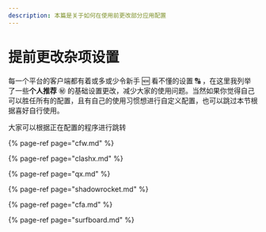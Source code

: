 ```yaml
---
description: 本篇是关于如何在使用前更改部分应用配置
---
```


# 提前更改杂项设置

每一个平台的客户端都有着或多或少令新手 🆕 看不懂的设置 🔠 ，在这里我列举了一些**个人推荐** ㊙ 的基础设置更改，减少大家的使用问题。当然如果你觉得自己可以胜任所有的配置，且有自己的使用习惯想进行自定义配置，也可以跳过本节根据喜好自行使用。

大家可以根据正在配置的程序进行跳转

{% page-ref page="cfw.md" %}

{% page-ref page="clashx.md" %}

{% page-ref page="qx.md" %}

{% page-ref page="shadowrocket.md" %}

{% page-ref page="cfa.md" %}

{% page-ref page="surfboard.md" %}

